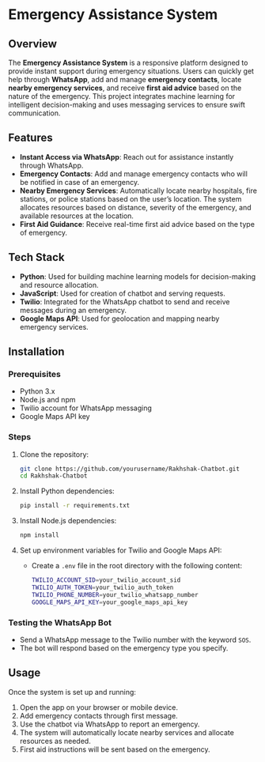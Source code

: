 # Emergency Assistance System

## Overview

The **Emergency Assistance System** is a responsive platform designed to provide instant support during emergency situations. Users can quickly get help through **WhatsApp**, add and manage **emergency contacts**, locate **nearby emergency services**, and receive **first aid advice** based on the nature of the emergency. This project integrates machine learning for intelligent decision-making and uses messaging services to ensure swift communication.

## Features

- **Instant Access via WhatsApp**: Reach out for assistance instantly through WhatsApp.
- **Emergency Contacts**: Add and manage emergency contacts who will be notified in case of an emergency.
- **Nearby Emergency Services**: Automatically locate nearby hospitals, fire stations, or police stations based on the user’s location. The system allocates resources based on distance, severity of the emergency, and available resources at the location.
- **First Aid Guidance**: Receive real-time first aid advice based on the type of emergency.

## Tech Stack

- **Python**: Used for building machine learning models for decision-making and resource allocation.
- **JavaScript**: Used for creation of chatbot and serving requests.
- **Twilio**: Integrated for the WhatsApp chatbot to send and receive messages during an emergency.
- **Google Maps API**: Used for geolocation and mapping nearby emergency services.

## Installation

### Prerequisites

- Python 3.x
- Node.js and npm
- Twilio account for WhatsApp messaging
- Google Maps API key

### Steps

1. Clone the repository:
    ```bash
    git clone https://github.com/yourusername/Rakhshak-Chatbot.git
    cd Rakhshak-Chatbot
    ```

2. Install Python dependencies:
    ```bash
    pip install -r requirements.txt
    ```

3. Install Node.js dependencies:
    ```bash
    npm install
    ```

4. Set up environment variables for Twilio and Google Maps API:
    - Create a `.env` file in the root directory with the following content:
      ```bash
      TWILIO_ACCOUNT_SID=your_twilio_account_sid
      TWILIO_AUTH_TOKEN=your_twilio_auth_token
      TWILIO_PHONE_NUMBER=your_twilio_whatsapp_number
      GOOGLE_MAPS_API_KEY=your_google_maps_api_key
      ```

### Testing the WhatsApp Bot

- Send a WhatsApp message to the Twilio number with the keyword `SOS`.
- The bot will respond based on the emergency type you specify.

## Usage

Once the system is set up and running:

1. Open the app on your browser or mobile device.
2. Add emergency contacts through first message.
3. Use the chatbot via WhatsApp to report an emergency.
4. The system will automatically locate nearby services and allocate resources as needed.
5. First aid instructions will be sent based on the emergency.
